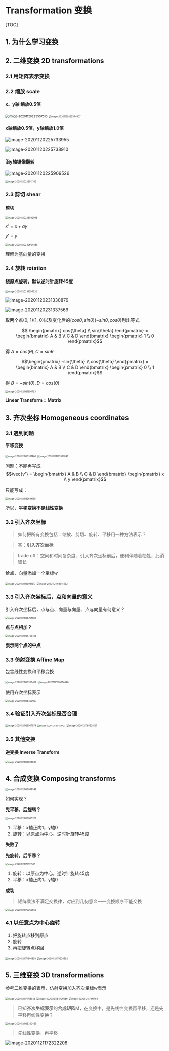 # Transformation 变换

[TOC]



## 1. 为什么学习变换

## 2. 二维变换 2D transformations

### 2.1 用矩阵表示变换

### 2.2 缩放 scale

#### x、y轴 缩放0.5倍

<img src="https://www.qiniu.cregskin.com/image-20201120225507510.png" alt="image-20201120225507510" style="zoom:67%;" />



<img src="https://www.qiniu.cregskin.com/image-20201120225544807.png" alt="image-20201120225544807" style="zoom:50%;" />

#### x轴缩放0.5倍，y轴缩放1.0倍

![image-20201120225733955](https://www.qiniu.cregskin.com/image-20201120225733955.png)

![image-20201120225738910](https://www.qiniu.cregskin.com/image-20201120225738910.png)

#### 沿y轴镜像翻转

![image-20201120225909526](https://www.qiniu.cregskin.com/image-20201120225909526.png)

<img src="https://www.qiniu.cregskin.com/image-20201120225917143.png" alt="image-20201120225917143" style="zoom:50%;" />



### 2.3 剪切 shear

#### 剪切

<img src="https://www.qiniu.cregskin.com/image-20201120225932096.png" alt="image-20201120225932096" style="zoom:50%;" />



$x' = x + ay$

$y' = y$

<img src="https://www.qiniu.cregskin.com/image-20201120230604885.png" alt="image-20201120230604885" style="zoom:50%;" />

理解为基向量的变换



### 2.4 旋转 rotation

#### 绕原点旋转，默认逆时针旋转45度

<img src="https://www.qiniu.cregskin.com/image-20201120231004220.png" alt="image-20201120231004220" style="zoom:50%;" />

![image-20201120231330879](https://www.qiniu.cregskin.com/image-20201120231330879.png)

![image-20201120231337569](https://www.qiniu.cregskin.com/image-20201120231330879.png)

取两个点(0, 1)(1, 0)以及变化后的$(cos{\theta},sin{\theta})(-sin{\theta},cos{\theta})$列出等式

$$ \begin{pmatrix} cos{\theta} \\ sin{\theta} \end{pmatrix} = \begin{bmatrix} A & B \\ C & D \end{bmatrix} \begin{pmatrix} 1 \\ 0 \end{pmatrix}$$

得 $A = cos(\theta), C = sin{\theta}$



$$\begin{pmatrix} -sin{\theta} \\ cos{\theta} \end{pmatrix} = \begin{bmatrix} A & B \\ C & D \end{bmatrix} \begin{pmatrix} 0 \\ 1 \end{pmatrix}$$

得 $B = -sin(\theta), D = cos(\theta)$



<img src="https://www.qiniu.cregskin.com/image-20201121161356753.png" alt="image-20201121161356753" style="zoom:50%;" />

**Linear Transform = Matrix**



## 3. 齐次坐标 Homogeneous coordinates

### 3.1 遇到问题

**平移变换**

<img src="https://www.qiniu.cregskin.com/image-20201121163321960.png" alt="image-20201121163321960" style="zoom:50%;" />

<img src="https://www.qiniu.cregskin.com/image-20201121163337891.png" alt="image-20201121163337891" style="zoom:50%;" />

问题：不能再写成 $$\vec{v'} = \begin{bmatrix} A & B \\ C & D \end{bmatrix} \begin{pmatrix} x \\ y \end{pmatrix}$$

只能写成：

<img src="https://www.qiniu.cregskin.com/image-20201121163619190.png" alt="image-20201121163619190" style="zoom:50%;" />

所以，**平移变换不是线性变换**



### 3.2 引入齐次坐标

> 如何把所有变换包括：缩放、剪切、旋转、平移用一种方法表示？

> 答：**引入齐次坐标**

> trade off：空间和时间复杂度、引入齐次坐标前后，便利伴随着牺牲，此消彼长



给点、向量添加一个坐标$w$

<img src="https://www.qiniu.cregskin.com/image-20201121163931313.png" alt="image-20201121163931313" style="zoom:50%;" />

<img src="https://www.qiniu.cregskin.com/image-20201121163914532.png" alt="image-20201121163914532" style="zoom:50%;" />





### 3.3 引入齐次坐标后，点和向量的意义

引入齐次坐标后，点与点、向量与向量、点与向量有何意义？

<img src="https://www.qiniu.cregskin.com/image-20201121164705666.png" alt="image-20201121164705666" style="zoom:50%;" />

**点与点相加？**

<img src="https://www.qiniu.cregskin.com/image-20201121164743405.png" alt="image-20201121164743405" style="zoom:50%;" />

**表示两个点的中点**



### 3.3 仿射变换 Affine Map 

包含线性变换和平移变换

<img src="https://www.qiniu.cregskin.com/image-20201121165320459.png" alt="image-20201121165320459" style="zoom:50%;" />

<img src="https://www.qiniu.cregskin.com/image-20201121165314096.png" alt="image-20201121165314096" style="zoom:50%;" />



使用齐次坐标表示

<img src="https://www.qiniu.cregskin.com/image-20201121165400097.png" alt="image-20201121165400097" style="zoom:50%;" />



### 3.4 验证引入齐次坐标是否合理

<img src="https://www.qiniu.cregskin.com/image-20201121165507979.png" alt="image-20201121165507979" style="zoom: 50%;" />

<img src="https://www.qiniu.cregskin.com/image-20201121165513707.png" alt="image-20201121165513707" style="zoom:46%;" />

<img src="https://www.qiniu.cregskin.com/image-20201121165528121.png" alt="image-20201121165528121" style="zoom:50%;" />

### 3.5 其他变换

#### 逆变换 Inverse Transform

<img src="https://www.qiniu.cregskin.com/image-20201121165826631.png" alt="image-20201121165826631" style="zoom: 50%;" />





## 4. 合成变换 Composing transforms 

<img src="https://www.qiniu.cregskin.com/image-20201121165849599.png" alt="image-20201121165849599" style="zoom:50%;" />

如何实现？

**先平移，后旋转？**

<img src="https://www.qiniu.cregskin.com/image-20201121165905378.png" alt="image-20201121165905378" style="zoom:50%;" />

1. 平移：x轴正向1，y轴0
2. 旋转：以原点为中心，逆时针旋转45度

**失败了**



**先旋转，后平移？**

<img src="https://www.qiniu.cregskin.com/image-20201121170131505.png" alt="image-20201121170131505" style="zoom:50%;" />

1. 旋转：以原点为中心，逆时针旋转45度
2. 平移：x轴正向1，y轴0

**成功**



> 矩阵乘法不满足交换律，对应到几何意义——变换顺序不能交换

<img src="https://www.qiniu.cregskin.com/image-20201121170252659.png" alt="image-20201121170252659" style="zoom:50%;" />



### 4.1 以任意点为中心旋转

1. 把旋转点移到原点
2. 旋转
3. 再把旋转点移回

<img src="https://www.qiniu.cregskin.com/image-20201121171546858.png" alt="image-20201121171546858" style="zoom:50%;" />



<img src="https://www.qiniu.cregskin.com/image-20201121171608982.png" alt="image-20201121171608982" style="zoom:50%;" />



## 5. 三维变换 3D transformations

参考二维变换的表示，仿射变换加入齐次坐标$w$表示

<img src="https://www.qiniu.cregskin.com/image-20201121171715545.png" alt="image-20201121171715545" style="zoom:50%;" />

<img src="https://www.qiniu.cregskin.com/image-20201121164705666.png" alt="image-20201121164705666" style="zoom:50%;" />

<img src="https://www.qiniu.cregskin.com/image-20201121171917415.png" alt="image-20201121171917415" style="zoom:50%;" />



> 已知**齐次坐标表示**的**合成矩阵**M，在变换中，是先线性变换再平移，还是先平移再线性变换？

<img src="https://www.qiniu.cregskin.com/image-20201121165320459.png" alt="image-20201121165320459" style="zoom:50%;" />

> 先线性变换，再平移



![image-20201121172322208](https://www.qiniu.cregskin.com/image-20201121172322208.png)





